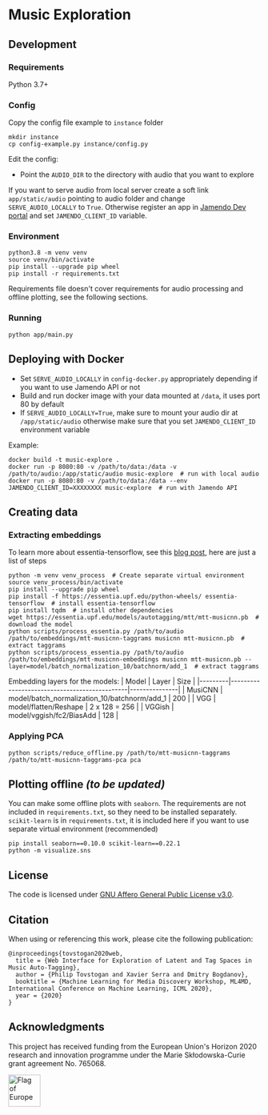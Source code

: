 # Music Exploration

## Development

### Requirements

Python 3.7+

### Config

Copy the config file example to `instance` folder
```shell script
mkdir instance
cp config-example.py instance/config.py
```

Edit the config:
* Point the `AUDIO_DIR` to the directory with audio that you want to explore


If you want to serve audio from local server create a soft link `app/static/audio` pointing to audio folder and change  
`SERVE_AUDIO_LOCALLY` to `True`. Otherwise register an app in [Jamendo Dev portal](https://devportal.jamendo.com/) and 
set `JAMENDO_CLIENT_ID` variable.

### Environment

```shell script
python3.8 -m venv venv
source venv/bin/activate
pip install --upgrade pip wheel
pip install -r requirements.txt
```

Requirements file doesn't cover requirements for audio processing and offline plotting, see the following sections.

### Running

```shell script
python app/main.py
```

## Deploying with Docker

- Set `SERVE_AUDIO_LOCALLY` in `config-docker.py` appropriately depending if you want to use Jamendo API or not
- Build and run docker image with your data mounted at `/data`, it uses port 80 by default
- If `SERVE_AUDIO_LOCALLY=True`, make sure to mount your audio dir at `/app/static/audio` otherwise make sure that you
set `JAMENDO_CLIENT_ID` environment variable

Example:
```shell script
docker build -t music-explore .
docker run -p 8080:80 -v /path/to/data:/data -v /path/to/audio:/app/static/audio music-explore  # run with local audio
docker run -p 8080:80 -v /path/to/data:/data --env JAMENDO_CLIENT_ID=XXXXXXXX music-explore  # run with Jamendo API
```

## Creating data

### Extracting embeddings

To learn more about essentia-tensorflow, see this 
[blog post](https://mtg.github.io/essentia-labs/news/2020/01/16/tensorflow-models-released/), here are just a list of 
steps

```shell script
python -m venv venv_process  # Create separate virtual environment
source venv_process/bin/activate
pip install --upgrade pip wheel
pip install -f https://essentia.upf.edu/python-wheels/ essentia-tensorflow  # install essentia-tensorflow
pip install tqdm  # install other dependencies
wget https://essentia.upf.edu/models/autotagging/mtt/mtt-musicnn.pb  # download the model
python scripts/process_essentia.py /path/to/audio /path/to/embeddings/mtt-musicnn-taggrams musicnn mtt-musicnn.pb  # extract taggrams
python scripts/process_essentia.py /path/to/audio /path/to/embeddings/mtt-musicnn-embeddings musicnn mtt-musicnn.pb --layer=model/batch_normalization_10/batchnorm/add_1  # extract taggrams
```

Embedding layers for the models:
| Model   | Layer                                        | Size          |
|---------|----------------------------------------------|---------------|
| MusiCNN | model/batch_normalization_10/batchnorm/add_1 | 200           |
| VGG     | model/flatten/Reshape                        | 2 x 128 = 256 |
| VGGish  | model/vggish/fc2/BiasAdd                     | 128           |

### Applying PCA

```shell script
python scripts/reduce_offline.py /path/to/mtt-musicnn-taggrams /path/to/mtt-musicnn-taggrams-pca pca
```

## Plotting offline *(to be updated)*

You can make some offline plots with `seaborn`. The requirements are not included in `requirements.txt`, so they need to
be installed separately. `scikit-learn` is in `requirements.txt`, it is included here if you want to use separate
virtual environment (recommended)

```shell script
pip install seaborn==0.10.0 scikit-learn==0.22.1
python -m visualize.sns
```

## License

The code is licensed under [GNU Affero General Public License v3.0](/LICENSE). 

## Citation

When using or referencing this work, please cite the following publication:
```
@inproceedings{tovstogan2020web,
  title = {Web Interface for Exploration of Latent and Tag Spaces in Music Auto-Tagging},
  author = {Philip Tovstogan and Xavier Serra and Dmitry Bogdanov},
  booktitle = {Machine Learning for Media Discovery Workshop, ML4MD, International Conference on Machine Learning, ICML 2020},
  year = {2020}
}
```

## Acknowledgments

This project has received funding from the European Union's Horizon 2020 research and innovation programme under the 
Marie Skłodowska-Curie grant agreement No. 765068.

<img src="https://upload.wikimedia.org/wikipedia/commons/b/b7/Flag_of_Europe.svg" height="64" alt="Flag of Europe">
